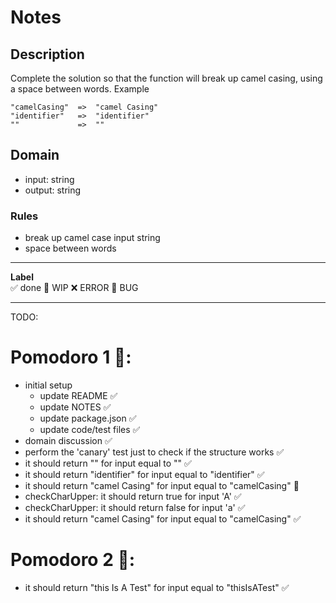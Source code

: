 # Notes

## Description

Complete the solution so that the function will break up camel casing, using a space between words.
Example

```
"camelCasing"  =>  "camel Casing"
"identifier"   =>  "identifier"
""             =>  ""
```

## Domain

- input: string
- output: string

### Rules

- break up camel case input string
- space between words

---

**Label**  
✅ done 🚧 WIP ❌ ERROR 🐛 BUG

---

TODO:

# Pomodoro 1 🍅:

- initial setup
  - update README ✅
  - update NOTES ✅
  - update package.json ✅
  - update code/test files ✅
- domain discussion ✅
- perform the 'canary' test just to check if the structure works ✅
- it should return "" for input equal to "" ✅
- it should return "identifier" for input equal to "identifier" ✅
- it should return "camel Casing" for input equal to "camelCasing" 🚧
- checkCharUpper: it should return true for input 'A' ✅
- checkCharUpper: it should return false for input 'a' ✅
- it should return "camel Casing" for input equal to "camelCasing" ✅

# Pomodoro 2 🍅:
- it should return "this Is A Test" for input equal to "thisIsATest" ✅